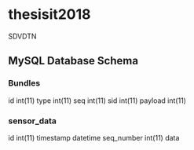 # thesisit2018
SDVDTN

## MySQL Database Schema
### Bundles
id int(11)
type int(11)
seq int(11)
sid int(11)
payload int(11)
### sensor_data
id int(11)
timestamp datetime
seq_number int(11)
data
